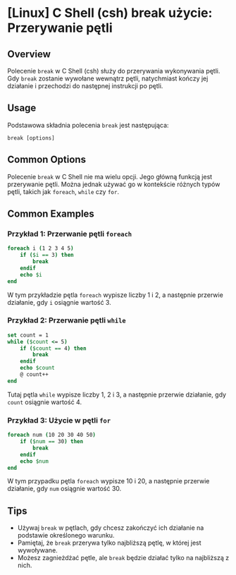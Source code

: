 # [Linux] C Shell (csh) break użycie: Przerywanie pętli

## Overview
Polecenie `break` w C Shell (csh) służy do przerywania wykonywania pętli. Gdy `break` zostanie wywołane wewnątrz pętli, natychmiast kończy jej działanie i przechodzi do następnej instrukcji po pętli.

## Usage
Podstawowa składnia polecenia `break` jest następująca:

```
break [options]
```

## Common Options
Polecenie `break` w C Shell nie ma wielu opcji. Jego główną funkcją jest przerywanie pętli. Można jednak używać go w kontekście różnych typów pętli, takich jak `foreach`, `while` czy `for`.

## Common Examples

### Przykład 1: Przerwanie pętli `foreach`
```csh
foreach i (1 2 3 4 5)
    if ($i == 3) then
        break
    endif
    echo $i
end
```
W tym przykładzie pętla `foreach` wypisze liczby 1 i 2, a następnie przerwie działanie, gdy `i` osiągnie wartość 3.

### Przykład 2: Przerwanie pętli `while`
```csh
set count = 1
while ($count <= 5)
    if ($count == 4) then
        break
    endif
    echo $count
    @ count++
end
```
Tutaj pętla `while` wypisze liczby 1, 2 i 3, a następnie przerwie działanie, gdy `count` osiągnie wartość 4.

### Przykład 3: Użycie w pętli `for`
```csh
foreach num (10 20 30 40 50)
    if ($num == 30) then
        break
    endif
    echo $num
end
```
W tym przypadku pętla `foreach` wypisze 10 i 20, a następnie przerwie działanie, gdy `num` osiągnie wartość 30.

## Tips
- Używaj `break` w pętlach, gdy chcesz zakończyć ich działanie na podstawie określonego warunku.
- Pamiętaj, że `break` przerywa tylko najbliższą pętlę, w której jest wywoływane.
- Możesz zagnieżdżać pętle, ale `break` będzie działać tylko na najbliższą z nich.